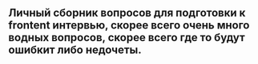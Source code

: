 ## Личный сборник вопросов для подготовки к frontent интервью, скорее всего очень много водных вопросов, скорее всего где то будут ошибкит либо недочеты.
